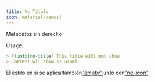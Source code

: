 ```yaml
---
title: No Título
icon: material/cancel
---
```


Metadatos sin derecho

Usage:

```md
> [!info|no-title] This title will not show
> Content wil show as usual
```

El estilo en sí se aplica también["empty"](../combined-styling/page-1.md)junto con["no-icon"](../icon-styling/page-1.md).